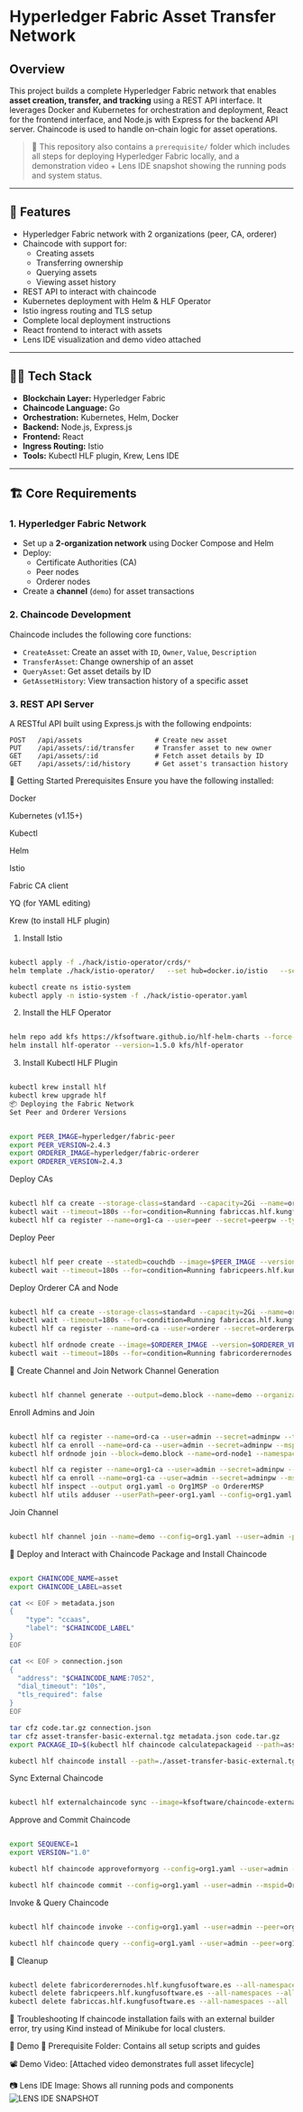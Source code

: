 
# Hyperledger Fabric Asset Transfer Network

## Overview

This project builds a complete Hyperledger Fabric network that enables **asset creation, transfer, and tracking** using a REST API interface. It leverages Docker and Kubernetes for orchestration and deployment, React for the frontend interface, and Node.js with Express for the backend API server. Chaincode is used to handle on-chain logic for asset operations.

> 🔧 This repository also contains a `prerequisite/` folder which includes all steps for deploying Hyperledger Fabric locally, and a demonstration video + Lens IDE snapshot showing the running pods and system status.

---

## 🧩 Features

- Hyperledger Fabric network with 2 organizations (peer, CA, orderer)
- Chaincode with support for:
  - Creating assets
  - Transferring ownership
  - Querying assets
  - Viewing asset history
- REST API to interact with chaincode
- Kubernetes deployment with Helm & HLF Operator
- Istio ingress routing and TLS setup
- Complete local deployment instructions
- React frontend to interact with assets
- Lens IDE visualization and demo video attached

---

## 👨‍💻 Tech Stack

- **Blockchain Layer:** Hyperledger Fabric
- **Chaincode Language:** Go
- **Orchestration:** Kubernetes, Helm, Docker
- **Backend:** Node.js, Express.js
- **Frontend:** React
- **Ingress Routing:** Istio
- **Tools:** Kubectl HLF plugin, Krew, Lens IDE

---

## 🏗️ Core Requirements

### 1. Hyperledger Fabric Network
- Set up a **2-organization network** using Docker Compose and Helm
- Deploy:
  - Certificate Authorities (CA)
  - Peer nodes
  - Orderer nodes
- Create a **channel** (`demo`) for asset transactions

### 2. Chaincode Development
Chaincode includes the following core functions:
- `CreateAsset`: Create an asset with `ID`, `Owner`, `Value`, `Description`
- `TransferAsset`: Change ownership of an asset
- `QueryAsset`: Get asset details by ID
- `GetAssetHistory`: View transaction history of a specific asset

### 3. REST API Server
A RESTful API built using Express.js with the following endpoints:
```http
POST   /api/assets                  # Create new asset
PUT    /api/assets/:id/transfer     # Transfer asset to new owner
GET    /api/assets/:id              # Fetch asset details by ID
GET    /api/assets/:id/history      # Get asset's transaction history
```


🚀 Getting Started
Prerequisites
Ensure you have the following installed:

Docker

Kubernetes (v1.15+)

Kubectl

Helm

Istio

Fabric CA client

YQ (for YAML editing)

Krew (to install HLF plugin)

1. Install Istio
```bash

kubectl apply -f ./hack/istio-operator/crds/*
helm template ./hack/istio-operator/   --set hub=docker.io/istio   --set tag=1.8.0   --set operatorNamespace=istio-operator   --set watchedNamespaces=istio-system | kubectl apply -f -

kubectl create ns istio-system
kubectl apply -n istio-system -f ./hack/istio-operator.yaml
```
2. Install the HLF Operator
```bash

helm repo add kfs https://kfsoftware.github.io/hlf-helm-charts --force-update
helm install hlf-operator --version=1.5.0 kfs/hlf-operator
```
3. Install Kubectl HLF Plugin
```bash

kubectl krew install hlf
kubectl krew upgrade hlf
📦 Deploying the Fabric Network
Set Peer and Orderer Versions
```

```bash

export PEER_IMAGE=hyperledger/fabric-peer
export PEER_VERSION=2.4.3
export ORDERER_IMAGE=hyperledger/fabric-orderer
export ORDERER_VERSION=2.4.3
```
Deploy CAs
```bash

kubectl hlf ca create --storage-class=standard --capacity=2Gi --name=org1-ca     --enroll-id=enroll --enroll-pw=enrollpw
kubectl wait --timeout=180s --for=condition=Running fabriccas.hlf.kungfusoftware.es --all
kubectl hlf ca register --name=org1-ca --user=peer --secret=peerpw --type=peer     --enroll-id enroll --enroll-secret=enrollpw --mspid Org1MSP
```
Deploy Peer
```bash

kubectl hlf peer create --statedb=couchdb --image=$PEER_IMAGE --version=$PEER_VERSION --storage-class=standard --enroll-id=peer --mspid=Org1MSP     --enroll-pw=peerpw --capacity=5Gi --name=org1-peer0 --ca-name=org1-ca.default
kubectl wait --timeout=180s --for=condition=Running fabricpeers.hlf.kungfusoftware.es --all
```
Deploy Orderer CA and Node
```bash

kubectl hlf ca create --storage-class=standard --capacity=2Gi --name=ord-ca     --enroll-id=enroll --enroll-pw=enrollpw
kubectl wait --timeout=180s --for=condition=Running fabriccas.hlf.kungfusoftware.es --all
kubectl hlf ca register --name=ord-ca --user=orderer --secret=ordererpw --type=orderer     --enroll-id enroll --enroll-secret=enrollpw --mspid=OrdererMSP

kubectl hlf ordnode create --image=$ORDERER_IMAGE --version=$ORDERER_VERSION     --storage-class=standard --enroll-id=orderer --mspid=OrdererMSP --enroll-pw=ordererpw     --capacity=2Gi --name=ord-node1 --ca-name=ord-ca.default
kubectl wait --timeout=180s --for=condition=Running fabricorderernodes.hlf.kungfusoftware.es --all
```
🔗 Create Channel and Join Network
Channel Generation
```bash

kubectl hlf channel generate --output=demo.block --name=demo --organizations Org1MSP --ordererOrganizations OrdererMSP
```
Enroll Admins and Join
```bash

kubectl hlf ca register --name=ord-ca --user=admin --secret=adminpw --type=admin --enroll-id=enroll --enroll-secret=enrollpw --mspid=OrdererMSP
kubectl hlf ca enroll --name=ord-ca --user=admin --secret=adminpw --mspid=OrdererMSP --ca-name=tlsca --output=admin-tls-ordservice.yaml
kubectl hlf ordnode join --block=demo.block --name=ord-node1 --namespace=default --identity=admin-tls-ordservice.yaml

kubectl hlf ca register --name=org1-ca --user=admin --secret=adminpw --type=admin --enroll-id=enroll --enroll-secret=enrollpw --mspid Org1MSP
kubectl hlf ca enroll --name=org1-ca --user=admin --secret=adminpw --mspid Org1MSP --ca-name ca --output peer-org1.yaml
kubectl hlf inspect --output org1.yaml -o Org1MSP -o OrdererMSP
kubectl hlf utils adduser --userPath=peer-org1.yaml --config=org1.yaml --username=admin --mspid=Org1MSP
```
Join Channel
```bash

kubectl hlf channel join --name=demo --config=org1.yaml --user=admin -p=org1-peer0.default
```
🔧 Deploy and Interact with Chaincode
Package and Install Chaincode
```bash

export CHAINCODE_NAME=asset
export CHAINCODE_LABEL=asset

cat << EOF > metadata.json
{
    "type": "ccaas",
    "label": "$CHAINCODE_LABEL"
}
EOF

cat << EOF > connection.json
{
  "address": "$CHAINCODE_NAME:7052",
  "dial_timeout": "10s",
  "tls_required": false
}
EOF

tar cfz code.tar.gz connection.json
tar cfz asset-transfer-basic-external.tgz metadata.json code.tar.gz
export PACKAGE_ID=$(kubectl hlf chaincode calculatepackageid --path=asset-transfer-basic-external.tgz --language=node --label=$CHAINCODE_LABEL)

kubectl hlf chaincode install --path=./asset-transfer-basic-external.tgz --config=org1.yaml     --language=golang --label=$CHAINCODE_LABEL --user=admin --peer=org1-peer0.default
```
Sync External Chaincode
```bash

kubectl hlf externalchaincode sync --image=kfsoftware/chaincode-external:latest     --name=$CHAINCODE_NAME --namespace=default --package-id=$PACKAGE_ID --tls-required=false --replicas=1
```
Approve and Commit Chaincode
```bash

export SEQUENCE=1
export VERSION="1.0"

kubectl hlf chaincode approveformyorg --config=org1.yaml --user=admin --peer=org1-peer0.default     --package-id=$PACKAGE_ID --version="$VERSION" --sequence="$SEQUENCE" --name=asset     --policy="OR('Org1MSP.member')" --channel=demo

kubectl hlf chaincode commit --config=org1.yaml --user=admin --mspid=Org1MSP     --version="$VERSION" --sequence="$SEQUENCE" --name=asset     --policy="OR('Org1MSP.member')" --channel=demo
```
Invoke & Query Chaincode
```bash

kubectl hlf chaincode invoke --config=org1.yaml --user=admin --peer=org1-peer0.default     --chaincode=asset --channel=demo --fcn=initLedger -a '[]'

kubectl hlf chaincode query --config=org1.yaml --user=admin --peer=org1-peer0.default     --chaincode=asset --channel=demo --fcn=GetAllAssets -a '[]'
```
🧹 Cleanup
```bash

kubectl delete fabricorderernodes.hlf.kungfusoftware.es --all-namespaces --all
kubectl delete fabricpeers.hlf.kungfusoftware.es --all-namespaces --all
kubectl delete fabriccas.hlf.kungfusoftware.es --all-namespaces --all
```
🧪 Troubleshooting
If chaincode installation fails with an external builder error, try using Kind instead of Minikube for local clusters.

📸 Demo
📁 Prerequisite Folder: Contains all setup scripts and guides

📽️ Demo Video: [Attached video demonstrates full asset lifecycle]

📷 Lens IDE Image: Shows all running pods and components
![LENS IDE SNAPSHOT](C:\Users\Ashwin\Desktop\locale\lens-ui.png)